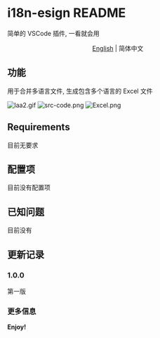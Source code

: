 # i18n-esign README



简单的 VSCode 插件, 一看就会用

<p align='center'>
<a href="https://github.com/antfu/i18n-ally/blob/master/README.md">English</a> | 简体中文
</p>

## 功能

用于合并多语言文件, 生成包含多个语言的 Excel 文件

![laa2.gif](https://i.loli.net/2020/04/30/kt1QnPuefgpKWAr.gif)
![src-code.png](https://i.loli.net/2020/04/30/RQK6PzqrG1DxBAV.png)
![Excel.png](https://i.loli.net/2020/04/30/LDnbU3VsR1TaFHi.png)

## Requirements

目前无要求

## 配置项

目前没有配置项

## 已知问题

目前没有

## 更新记录

### 1.0.0

第一版


### 更多信息



**Enjoy!**

